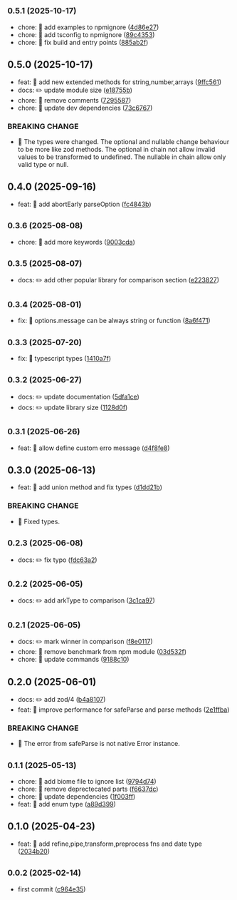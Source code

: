 ## <small>0.5.1 (2025-10-17)</small>

* chore: 🤖 add examples to npmignore ([4d86e27](https://github.com/mjancarik/esmj-schema/commit/4d86e27))
* chore: 🤖 add tsconfig to npmignore ([89c4353](https://github.com/mjancarik/esmj-schema/commit/89c4353))
* chore: 🤖 fix build and entry points ([885ab2f](https://github.com/mjancarik/esmj-schema/commit/885ab2f))



## 0.5.0 (2025-10-17)

* feat: 🎸 add new extended methods for string,number,arrays ([9ffc561](https://github.com/mjancarik/esmj-schema/commit/9ffc561))
* docs: ✏️ update module size ([e18755b](https://github.com/mjancarik/esmj-schema/commit/e18755b))
* chore: 🤖 remove comments ([7295587](https://github.com/mjancarik/esmj-schema/commit/7295587))
* chore: 🤖 update dev dependencies ([73c6767](https://github.com/mjancarik/esmj-schema/commit/73c6767))


### BREAKING CHANGE

* 🧨 The types were changed. The optional and nullable change behaviour to be
more like zod methods. The optional in chain not allow invalid values to
be transformed to undefined. The nullable in chain allow only valid type
or null.


## 0.4.0 (2025-09-16)

* feat: 🎸 add abortEarly parseOption ([fc4843b](https://github.com/mjancarik/esmj-schema/commit/fc4843b))



## <small>0.3.6 (2025-08-08)</small>

* chore: 🤖 add more keywords ([9003cda](https://github.com/mjancarik/esmj-schema/commit/9003cda))



## <small>0.3.5 (2025-08-07)</small>

* docs: ✏️ add other popular library for comparison section ([e223827](https://github.com/mjancarik/esmj-schema/commit/e223827))



## <small>0.3.4 (2025-08-01)</small>

* fix: 🐛 options.message can be always string or function ([8a6f471](https://github.com/mjancarik/esmj-schema/commit/8a6f471))



## <small>0.3.3 (2025-07-20)</small>

* fix: 🐛 typescript types ([1410a7f](https://github.com/mjancarik/esmj-schema/commit/1410a7f))



## <small>0.3.2 (2025-06-27)</small>

* docs: ✏️ update documentation ([5dfa1ce](https://github.com/mjancarik/esmj-schema/commit/5dfa1ce))
* docs: ✏️ update library size ([1128d0f](https://github.com/mjancarik/esmj-schema/commit/1128d0f))



## <small>0.3.1 (2025-06-26)</small>

* feat: 🎸 allow define custom erro message ([d4f8fe8](https://github.com/mjancarik/esmj-schema/commit/d4f8fe8))



## 0.3.0 (2025-06-13)

* feat: 🎸 add union method and fix types ([d1dd21b](https://github.com/mjancarik/esmj-schema/commit/d1dd21b))


### BREAKING CHANGE

* 🧨 Fixed types.


## <small>0.2.3 (2025-06-08)</small>

* docs: ✏️ fix typo ([fdc63a2](https://github.com/mjancarik/esmj-schema/commit/fdc63a2))



## <small>0.2.2 (2025-06-05)</small>

* docs: ✏️ add arkType to comparison ([3c1ca97](https://github.com/mjancarik/esmj-schema/commit/3c1ca97))



## <small>0.2.1 (2025-06-05)</small>

* docs: ✏️ mark winner in comparison ([f8e0117](https://github.com/mjancarik/esmj-schema/commit/f8e0117))
* chore: 🤖 remove  benchmark from npm module ([03d532f](https://github.com/mjancarik/esmj-schema/commit/03d532f))
* chore: 🤖 update commands ([9188c10](https://github.com/mjancarik/esmj-schema/commit/9188c10))



## 0.2.0 (2025-06-01)

* docs: ✏️ add zod/4 ([b4a8107](https://github.com/mjancarik/esmj-schema/commit/b4a8107))
* feat: 🎸 improve performance for safeParse and parse methods ([2e1ffba](https://github.com/mjancarik/esmj-schema/commit/2e1ffba))


### BREAKING CHANGE

* 🧨 The error from safeParse is not native Error instance.


## <small>0.1.1 (2025-05-13)</small>

* chore: 🤖 add biome file to ignore list ([9794d74](https://github.com/mjancarik/esmj-schema/commit/9794d74))
* chore: 🤖 remove deprectecated parts ([f6637dc](https://github.com/mjancarik/esmj-schema/commit/f6637dc))
* chore: 🤖 update dependencies ([1f003ff](https://github.com/mjancarik/esmj-schema/commit/1f003ff))
* feat: 🎸 add enum type ([a89d399](https://github.com/mjancarik/esmj-schema/commit/a89d399))



## 0.1.0 (2025-04-23)

* feat: 🎸 add refine,pipe,transform,preprocess fns and date type ([2034b20](https://github.com/mjancarik/esmj-schema/commit/2034b20))



## <small>0.0.2 (2025-02-14)</small>

* first commit ([c964e35](https://github.com/mjancarik/esmj-schema/commit/c964e35))




